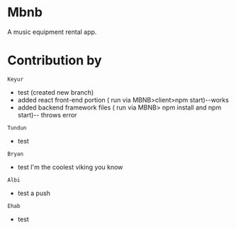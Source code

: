 # Mbnb
A music equipment rental app.

# Contribution by
`Keyur`
* test (created new branch)
* added react front-end portion ( run via MBNB>client>npm start)--works
* added backend framework files ( run via MBNB> npm install and npm start)-- throws error

`Tundun`
* test

`Bryan`
* test 
I'm the coolest viking you know

`Albi`
* test a push

`Ehab`
* test

